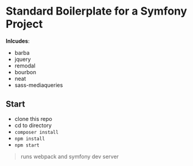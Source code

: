 # Standard Boilerplate for a Symfony Project

__Inlcudes__:

- barba
- jquery
- remodal  
- bourbon
- neat
- sass-mediaqueries


## Start

- clone this repo
- cd to directory
- ```composer install```
- ```npm install```
- ```npm start```

> runs webpack and symfony dev server
